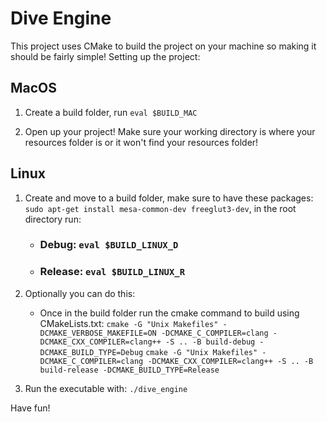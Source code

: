 # Dive Engine

This project uses CMake to build the project on your machine so making it should be fairly simple!
Setting up the project:
## MacOS
   1. Create a build folder, run `eval $BUILD_MAC`

   2. Open up your project! Make sure your working directory is where your resources folder
      is or it won't find your resources folder!

## Linux
   1. Create and move to a build folder, make sure to have these packages: `sudo apt-get install mesa-common-dev freeglut3-dev`, in the root directory run:
      - ### Debug: `eval $BUILD_LINUX_D`
      - ### Release: `eval $BUILD_LINUX_R`

   2. Optionally you can do this:
      - Once in the build folder run the cmake command to build using CMakeLists.txt:
      `cmake -G "Unix Makefiles" -DCMAKE_VERBOSE_MAKEFILE=ON -DCMAKE_C_COMPILER=clang -DCMAKE_CXX_COMPILER=clang++ -S .. -B build-debug -DCMAKE_BUILD_TYPE=Debug`
      `cmake -G "Unix Makefiles" -DCMAKE_C_COMPILER=clang -DCMAKE_CXX_COMPILER=clang++ -S .. -B build-release -DCMAKE_BUILD_TYPE=Release`

   3. Run the executable with: `./dive_engine`

Have fun!
